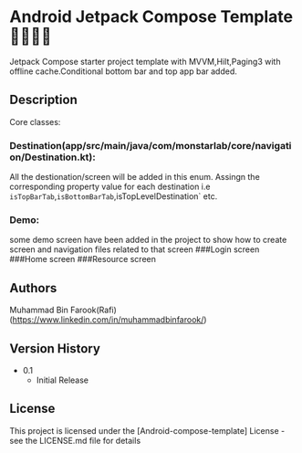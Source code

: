  # Android Jetpack Compose Template  🚀🚀🚀🚀

Jetpack Compose starter project template with MVVM,Hilt,Paging3 with offline cache.Conditional bottom bar and top app bar added.

## Description
Core classes:
### Destination(app/src/main/java/com/monstarlab/core/navigation/Destination.kt): 
All the destionation/screen will be added in this enum. Assingn the corresponding property value for each destination i.e `isTopBarTab`,`isBottomBarTab`,isTopLevelDestination` etc.

### Demo:
some demo screen have been added in the project to show how to create screen and navigation files related to that screen 
###Login screen
###Home screen
###Resource screen


## Authors

Muhammad Bin Farook(Rafi)
(https://www.linkedin.com/in/muhammadbinfarook/)


## Version History

* 0.1
    * Initial Release

## License

This project is licensed under the [Android-compose-template] License - see the LICENSE.md file for details

